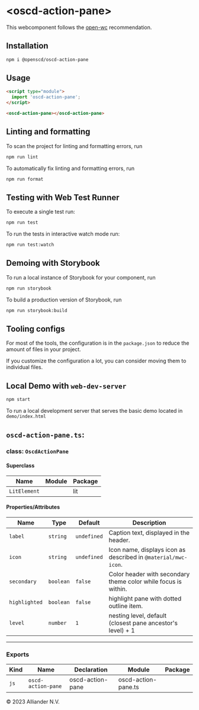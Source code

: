 # \<oscd-action-pane>

This webcomponent follows the [open-wc](https://github.com/open-wc/open-wc) recommendation.

## Installation

```bash
npm i @openscd/oscd-action-pane
```

## Usage

```html
<script type="module">
  import 'oscd-action-pane';
</script>

<oscd-action-pane></oscd-action-pane>
```

## Linting and formatting

To scan the project for linting and formatting errors, run

```bash
npm run lint
```

To automatically fix linting and formatting errors, run

```bash
npm run format
```

## Testing with Web Test Runner

To execute a single test run:

```bash
npm run test
```

To run the tests in interactive watch mode run:

```bash
npm run test:watch
```

## Demoing with Storybook

To run a local instance of Storybook for your component, run

```bash
npm run storybook
```

To build a production version of Storybook, run

```bash
npm run storybook:build
```

## Tooling configs

For most of the tools, the configuration is in the `package.json` to reduce the amount of files in your project.

If you customize the configuration a lot, you can consider moving them to individual files.

## Local Demo with `web-dev-server`

```bash
npm start
```

To run a local development server that serves the basic demo located in `demo/index.html`

## `oscd-action-pane.ts`:

### class: `OscdActionPane`

#### Superclass

| Name         | Module | Package |
| ------------ | ------ | ------- |
| `LitElement` |        | lit     |

#### Properties/Attributes

| Name          | Type      | Default     | Description                                                    |
| ------------- | --------- | ----------- | -------------------------------------------------------------- |
| `label`       | `string`  | `undefined` | Caption text, displayed in the header.                         |
| `icon`        | `string`  | `undefined` | Icon name, displays icon as described in `@material/mwc-icon`. |
| `secondary`   | `boolean` | `false`     | Color header with secondary theme color while focus is within. |
| `highlighted` | `boolean` | `false`     | highlight pane with dotted outline item.                       |
| `level`       | `number`  | `1`         | nesting level, default (closest pane ancestor's level) + 1     |

<hr/>

### Exports

| Kind | Name               | Declaration      | Module              | Package |
| ---- | ------------------ | ---------------- | ------------------- | ------- |
| `js` | `oscd-action-pane` | oscd-action-pane | oscd-action-pane.ts |         |

&copy; 2023 Alliander N.V.
